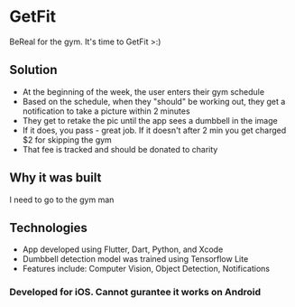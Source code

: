 # GetFit

BeReal for the gym. It's time to GetFit >:)

## Solution
- At the beginning of the week, the user enters their gym schedule
- Based on the schedule, when they "should" be working out, they get a notification to take a picture within 2 minutes
- They get to retake the pic until the app sees a dumbbell in the image
- If it does, you pass - great job. If it doesn't after 2 min you get charged $2 for skipping the gym
- That fee is tracked and should be donated to charity

## Why it was built
I need to go to the gym man

## Technologies
- App developed using Flutter, Dart, Python, and Xcode
- Dumbbell detection model was trained using Tensorflow Lite
- Features include: Computer Vision, Object Detection, Notifications

### Developed for iOS. Cannot gurantee it works on Android
